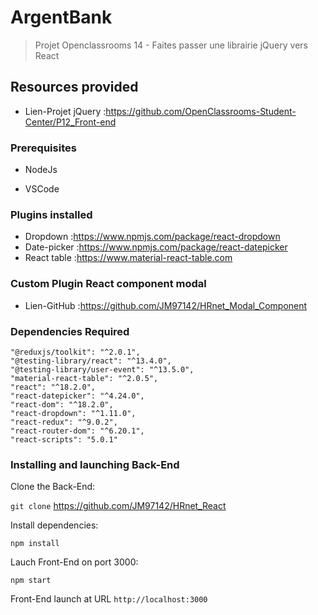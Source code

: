 # ArgentBank
> Projet Openclassrooms 14 - Faites passer une librairie jQuery vers React

## Resources provided

- Lien-Projet jQuery :https://github.com/OpenClassrooms-Student-Center/P12_Front-end

### Prerequisites

- NodeJs

- VSCode

### Plugins installed

- Dropdown :https://www.npmjs.com/package/react-dropdown
- Date-picker :https://www.npmjs.com/package/react-datepicker
- React table :https://www.material-react-table.com

### Custom Plugin React component modal

- Lien-GitHub :https://github.com/JM97142/HRnet_Modal_Component

### Dependencies Required

    "@reduxjs/toolkit": "^2.0.1",
    "@testing-library/react": "^13.4.0",
    "@testing-library/user-event": "^13.5.0",
    "material-react-table": "^2.0.5",
    "react": "^18.2.0",
    "react-datepicker": "^4.24.0",
    "react-dom": "^18.2.0",
    "react-dropdown": "^1.11.0",
    "react-redux": "^9.0.2",
    "react-router-dom": "^6.20.1",
    "react-scripts": "5.0.1"

### Installing and launching Back-End

Clone the Back-End:

`git clone` https://github.com/JM97142/HRnet_React

Install dependencies:

`npm install`

Lauch Front-End on port 3000:

`npm start`

Front-End launch at URL `http://localhost:3000`